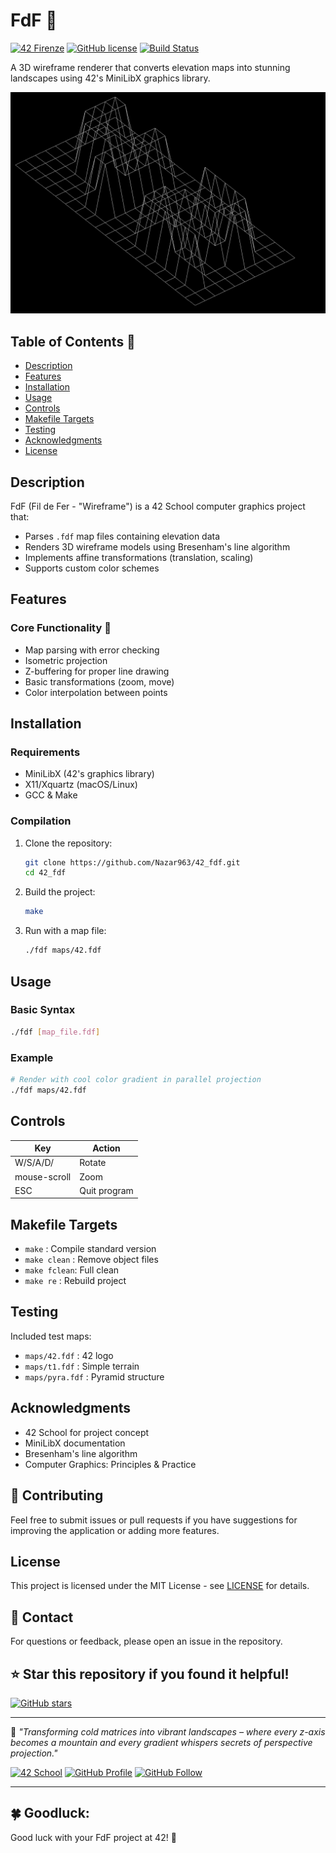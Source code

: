 # FdF 🔺

[![42 Firenze](https://img.shields.io/badge/42-Firenze-blue)](https://42firenze.it/)
[![GitHub license](https://img.shields.io/github/license/Nazar963/42_fdf)](https://github.com/Nazar963/42_fdf/blob/master/LICENSE)
[![Build Status](https://img.shields.io/github/actions/workflow/status/Nazar963/42_fdf/.github/workflows/build.yml?branch=master)](https://github.com/Nazar963/42_fdf/.github/workflows/build.yml)

A 3D wireframe renderer that converts elevation maps into stunning landscapes using 42's MiniLibX graphics library.

![FdF Example](https://raw.githubusercontent.com/Nazar963/42_fdf/master/sample-image/Screenshot-from-2025-05-28-08-52-46.png)

## Table of Contents 📖
- [Description](#description)
- [Features](#features)
- [Installation](#installation)
- [Usage](#usage)
- [Controls](#controls)
- [Makefile Targets](#makefile-targets)
- [Testing](#testing)
- [Acknowledgments](#acknowledgments)
- [License](#license)

## Description
FdF (Fil de Fer - "Wireframe") is a 42 School computer graphics project that:
- Parses `.fdf` map files containing elevation data
- Renders 3D wireframe models using Bresenham's line algorithm
- Implements affine transformations (translation, scaling)
- Supports custom color schemes

## Features

### Core Functionality 🔧
- Map parsing with error checking
- Isometric projection
- Z-buffering for proper line drawing
- Basic transformations (zoom, move)
- Color interpolation between points

## Installation

### Requirements
- MiniLibX (42's graphics library)
- X11/Xquartz (macOS/Linux)
- GCC & Make

### Compilation
1. Clone the repository:
   ```bash
   git clone https://github.com/Nazar963/42_fdf.git
   cd 42_fdf
   ```
2. Build the project:
   ```bash
   make
   ```
3. Run with a map file:
   ```bash
   ./fdf maps/42.fdf
   ```

## Usage

### Basic Syntax
```bash
./fdf [map_file.fdf]
```

### Example
```bash
# Render with cool color gradient in parallel projection
./fdf maps/42.fdf
```

## Controls
| Key              | Action                      |
|------------------|-----------------------------|
| W/S/A/D/         | Rotate                      |
| mouse-scroll     | Zoom                        |
| ESC              | Quit program                |

## Makefile Targets
- `make`       : Compile standard version
- `make clean` : Remove object files
- `make fclean`: Full clean
- `make re`    : Rebuild project

## Testing
Included test maps:
- `maps/42.fdf` : 42 logo
- `maps/t1.fdf` : Simple terrain
- `maps/pyra.fdf` : Pyramid structure

## Acknowledgments
- 42 School for project concept
- MiniLibX documentation
- Bresenham's line algorithm
- Computer Graphics: Principles & Practice

## 🤝 Contributing
Feel free to submit issues or pull requests if you have suggestions for improving the application or adding more features.

## License
This project is licensed under the MIT License - see [LICENSE](LICENSE) for details.

## 📧 Contact
For questions or feedback, please open an issue in the repository.

## ⭐ Star this repository if you found it helpful!
[![GitHub stars](https://img.shields.io/github/stars/Nazar963/42_fdf?style=social)](https://github.com/Nazar963/42_fdf/stargazers)

---

🗿 *"Transforming cold matrices into vibrant landscapes – where every z-axis becomes a mountain and every gradient whispers secrets of perspective projection."*

[![42 School](https://img.shields.io/badge/42-profile-blue)](https://profile-v3.intra.42.fr/users/naal-jen)
[![GitHub Profile](https://img.shields.io/badge/GitHub-Nazar963-lightgrey)](https://github.com/Nazar963)
[![GitHub Follow](https://img.shields.io/github/followers/Nazar963?style=social)](https://github.com/Nazar963)

---
## 🍀 Goodluck:
Good luck with your FdF project at 42! 🚀

